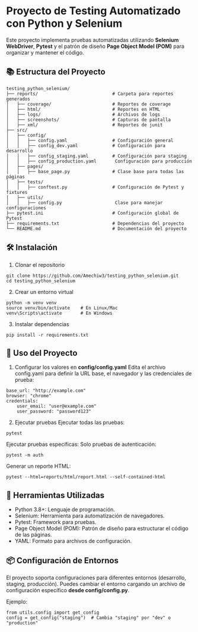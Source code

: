 
# Proyecto de Testing Automatizado con Python y Selenium

Este proyecto implementa pruebas automatizadas utilizando **Selenium WebDriver**, **Pytest** y el patrón de diseño **Page Object Model (POM)** para organizar y mantener el código.

## 📚 Estructura del Proyecto

```plaintext
testing_python_selenium/
├── reports/                     		# Carpeta para reportes generados
│   ├── coverage/                		# Reportes de coverage
│   ├── html/                    		# Reportes en HTML
│   ├── logs/                    		# Archivos de logs
│   ├── screenshots/             		# Capturas de pantalla
│   ├── xml/             				# Reportes de junit
├── src/
│   ├── config/
│   │   ├── config.yaml              	# Configuración general
│   │   ├── config_dev.yaml          	# Configuración para desarrollo
│   │   ├── config_staging.yaml      	# Configuración para staging
│   │   ├── config_production.yaml   	 Configuración para producción
│   ├── pages/
│   │   ├── base_page.py             	# Clase base para todas las páginas
│   ├── tests/
│   │   ├── conftest.py              	# Configuración de Pytest y fixtures
│   ├── utils/
│   │   ├── config.py                	 Clase para manejar configuraciones
├── pytest.ini                   		# Configuración global de Pytest
├── requirements.txt             		# Dependencias del proyecto
└── README.md                    		# Documentación del proyecto
```
## 🛠️ Instalación
1.  Clonar el repositorio
```plaintext
git clone https://github.com/Amechiw3/testing_python_selenium.git
cd testing_python_selenium
```
2. Crear un entorno virtual
```ssh
python -m venv venv
source venv/bin/activate    # En Linux/Mac
venv\Scripts\activate       # En Windows
 ```
3. Instalar dependencias
```ssh
pip install -r requirements.txt
```

## 🚀 Uso del Proyecto
1. Configurar los valores en **config/config.yaml**
Edita el archivo config.yaml para definir la URL base, el navegador y las credenciales de prueba:
```plaintext
base_url: "http://example.com"
browser: "chrome"
credentials:
	user_email: "user@example.com"
	user_password: "password123"
```
2. Ejecutar pruebas
Ejecutar todas las pruebas:
```plaintext
pytest
```

Ejecutar pruebas específicas:
Solo pruebas de autenticación:
```
pytest -m auth
```
Generar un reporte HTML:
```
pytest --html=reports/html/report.html --self-contained-html
```

## 🧰 Herramientas Utilizadas
- Python 3.8+: Lenguaje de programación.
- Selenium: Herramienta para automatización de navegadores.
- Pytest: Framework para pruebas.
- Page Object Model (POM): Patrón de diseño para estructurar el código de las páginas.
- YAML: Formato para archivos de configuración.

## 📦 Configuración de Entornos
El proyecto soporta configuraciones para diferentes entornos (desarrollo, staging, producción). Puedes cambiar el entorno cargando un archivo de configuración específico **desde config/config.py**.

Ejemplo:
```
from utils.config import get_config
config = get_config("staging")  # Cambia "staging" por "dev" o "production"
```
